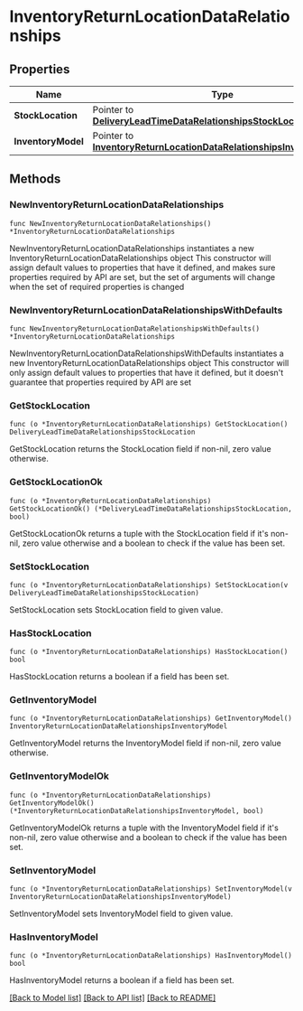 # InventoryReturnLocationDataRelationships

## Properties

Name | Type | Description | Notes
------------ | ------------- | ------------- | -------------
**StockLocation** | Pointer to [**DeliveryLeadTimeDataRelationshipsStockLocation**](DeliveryLeadTimeDataRelationshipsStockLocation.md) |  | [optional] 
**InventoryModel** | Pointer to [**InventoryReturnLocationDataRelationshipsInventoryModel**](InventoryReturnLocationDataRelationshipsInventoryModel.md) |  | [optional] 

## Methods

### NewInventoryReturnLocationDataRelationships

`func NewInventoryReturnLocationDataRelationships() *InventoryReturnLocationDataRelationships`

NewInventoryReturnLocationDataRelationships instantiates a new InventoryReturnLocationDataRelationships object
This constructor will assign default values to properties that have it defined,
and makes sure properties required by API are set, but the set of arguments
will change when the set of required properties is changed

### NewInventoryReturnLocationDataRelationshipsWithDefaults

`func NewInventoryReturnLocationDataRelationshipsWithDefaults() *InventoryReturnLocationDataRelationships`

NewInventoryReturnLocationDataRelationshipsWithDefaults instantiates a new InventoryReturnLocationDataRelationships object
This constructor will only assign default values to properties that have it defined,
but it doesn't guarantee that properties required by API are set

### GetStockLocation

`func (o *InventoryReturnLocationDataRelationships) GetStockLocation() DeliveryLeadTimeDataRelationshipsStockLocation`

GetStockLocation returns the StockLocation field if non-nil, zero value otherwise.

### GetStockLocationOk

`func (o *InventoryReturnLocationDataRelationships) GetStockLocationOk() (*DeliveryLeadTimeDataRelationshipsStockLocation, bool)`

GetStockLocationOk returns a tuple with the StockLocation field if it's non-nil, zero value otherwise
and a boolean to check if the value has been set.

### SetStockLocation

`func (o *InventoryReturnLocationDataRelationships) SetStockLocation(v DeliveryLeadTimeDataRelationshipsStockLocation)`

SetStockLocation sets StockLocation field to given value.

### HasStockLocation

`func (o *InventoryReturnLocationDataRelationships) HasStockLocation() bool`

HasStockLocation returns a boolean if a field has been set.

### GetInventoryModel

`func (o *InventoryReturnLocationDataRelationships) GetInventoryModel() InventoryReturnLocationDataRelationshipsInventoryModel`

GetInventoryModel returns the InventoryModel field if non-nil, zero value otherwise.

### GetInventoryModelOk

`func (o *InventoryReturnLocationDataRelationships) GetInventoryModelOk() (*InventoryReturnLocationDataRelationshipsInventoryModel, bool)`

GetInventoryModelOk returns a tuple with the InventoryModel field if it's non-nil, zero value otherwise
and a boolean to check if the value has been set.

### SetInventoryModel

`func (o *InventoryReturnLocationDataRelationships) SetInventoryModel(v InventoryReturnLocationDataRelationshipsInventoryModel)`

SetInventoryModel sets InventoryModel field to given value.

### HasInventoryModel

`func (o *InventoryReturnLocationDataRelationships) HasInventoryModel() bool`

HasInventoryModel returns a boolean if a field has been set.


[[Back to Model list]](../README.md#documentation-for-models) [[Back to API list]](../README.md#documentation-for-api-endpoints) [[Back to README]](../README.md)


